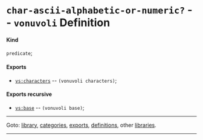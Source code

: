 

<a id='definition__vonuvoli__char-ascii-alphabetic-or-numeric_3f'></a>

# `char-ascii-alphabetic-or-numeric?` -- `vonuvoli` Definition


<a id='definition__vonuvoli__char-ascii-alphabetic-or-numeric_3f__kind'></a>

#### Kind

`predicate`;


<a id='definition__vonuvoli__char-ascii-alphabetic-or-numeric_3f__exports'></a>

#### Exports

 * [`vs:characters`](../../vonuvoli/exports/vs_3a_characters.md#export__vonuvoli__vs_3a_characters) -- `(vonuvoli characters)`;


<a id='definition__vonuvoli__char-ascii-alphabetic-or-numeric_3f__exports-recursive'></a>

#### Exports recursive

 * [`vs:base`](../../vonuvoli/exports/vs_3a_base.md#export__vonuvoli__vs_3a_base) -- `(vonuvoli base)`;

----

Goto: [library](../../vonuvoli/_index.md#library__vonuvoli), [categories](../../vonuvoli/categories/_index.md#toc__vonuvoli__categories), [exports](../../vonuvoli/exports/_index.md#toc__vonuvoli__exports), [definitions](../../vonuvoli/definitions/_index.md#toc__vonuvoli__definitions), other [libraries](../../_libraries.md#toc__libraries).

----

